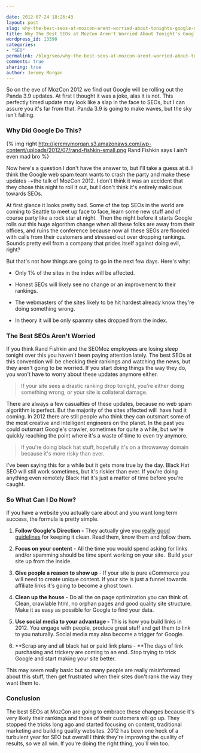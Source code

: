 ```yaml
---

date: 2012-07-24 18:26:43
layout: post
slug: why-the-best-seos-at-mozcon-arent-worried-about-tonights-google-update
title: Why The Best SEOs at MozCon Aren't Worried About Tonight's Google Panda Update
wordpress_id: 13390
categories: 
- "SEO"
permalink: /blog/seo/why-the-best-seos-at-mozcon-arent-worried-about-tonights-google-update/
comments: true
sharing: true
author: Jeremy Morgan
---
```


So on the eve of MozCon 2012 we find out Google will be rolling out the Panda 3.9 updates. At first I thought it was a joke, alas it is not. This perfectly timed update may look like a slap in the face to SEOs, but I can assure you it's far from that. Panda 3.9 is going to make waves, but the sky isn't falling.

<!-- more -->
### Why Did Google Do This?

{% img right http://jeremymorgan.s3.amazonaws.com/wp-content/uploads/2012/07/rand-fishkin-small.png Rand Fishkin says I ain't even mad bro %}

Now here's a question I don't have the answer to, but I'll take a guess at it. I think the Google web spam team wants to crash the party and make these updates -+the talk of MozCon 2012. I don't think it was an accident that they chose this night to roll it out, but I don't think it's entirely malicious towards SEOs.

At first glance it looks pretty bad. Some of the top SEOs in the world are coming to Seattle to meet up face to face, learn some new stuff and of course party like a rock star at night.  Then the night before it starts Google rolls out this huge algorithm change when all these folks are away from their offices, and ruins the conference because now all these SEOs are flooded with calls from their customers and stressed out over dropping rankings. Sounds pretty evil from a company that prides itself against doing evil, right?

But that's not how things are going to go in the next few days. Here's why:

  * Only 1% of the sites in the index will be affected.
	
  * Honest SEOs will likely see no change or an improvement to their rankings.

  * The webmasters of the sites likely to be hit hardest already know they're doing something wrong.
	
  * In theory it will be only spammy sites dropped from the index.

### 

### The Best SEOs Aren't Worried

If you think Rand Fishkin and the SEOMoz employees are losing sleep tonight over this you haven't been paying attention lately. The best SEOs at this convention will be checking their rankings and watching the news, but they aren't going to be worried. If you start doing things the way they do, you won't have to worry about these updates anymore either.

> If your site sees a drastic ranking drop tonight, you're either doing something wrong, or your site is collateral damage.

There are always a few casualties of these updates, because no web spam algorithm is perfect. But the majority of the sites affected will  have had it coming. In 2012 there are still people who think they can outsmart some of the most creative and intelligent engineers on the planet. In the past you could outsmart Google's crawler, sometimes for quite a while, but we're quickly reaching the point where it's a waste of time to even try anymore.

> If you're doing black hat stuff, hopefully it's on a throwaway domain because it's more risky than ever.

I've been saying this for a while but it gets more true by the day. Black Hat SEO will still work sometimes, but it's riskier than ever. If you're doing anything even remotely Black Hat it's just a matter of time before you're caught.

### 

### So What Can I Do Now?

If you have a website you actually care about and you want long term success, the formula is pretty simple.
	
  1. **Follow Google's Direction -** They actually give you [really good guidelines](http://support.google.com/webmasters/bin/answer.py?hl=en&answer=35769) for keeping it clean. Read them, know them and follow them.

	
  2. **Focus on your content** - All the time you would spend asking for links and/or spamming should be time spent working on your site.  Build your site up from the inside.

	
  3. **Give people a reason to show up** - If your site is pure eCommerce you will need to create unique content. If your site is just a funnel towards affiliate links it's going to become a ghost town.

	
  4. **Clean up the house** - Do all the on page optimization you can think of. Clean, crawlable html, no orphan pages and good quality site structure. Make it as easy as possible for Google to find your data.

	
  5. **Use social media to your advantage -** This is how you build links in 2012. You engage with people, produce great stuff and get them to link to you naturally. Social media may also become a trigger for Google.

	
  6. **Scrap any and all black hat or paid link plans - **The days of link purchasing and trickery are coming to an end. Stop trying to trick Google and start making your site better.

This may seem really basic but so many people are really misinformed about this stuff, then get frustrated when their sites don't rank the way they want them to.

### 

### Conclusion

The best SEOs at MozCon are going to embrace these changes because it's very likely their rankings and those of their customers will go up. They stopped the tricks long ago and started focusing on content, traditional marketing and building quality websites. 2012 has been one heck of a turbulent year for SEO but overall I think they're improving the quality of results, so we all win. If you're doing the right thing, you'll win too.
